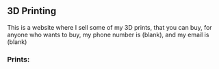 ## 3D Printing

This is a website where I sell some of my 3D prints, that you can buy, for anyone who wants to buy, my phone number is (blank), and my email is (blank) 

### Prints:

